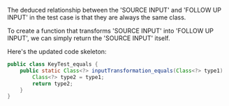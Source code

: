 The deduced relationship between the 'SOURCE INPUT' and 'FOLLOW UP INPUT' in the test case is that they are always the same class.

To create a function that transforms 'SOURCE INPUT' into 'FOLLOW UP INPUT', we can simply return the 'SOURCE INPUT' itself.

Here's the updated code skeleton:

```java
public class KeyTest_equals {
    public static Class<?> inputTransformation_equals(Class<?> type1)  {
        Class<?> type2 = type1;
        return type2;
    }
}
```